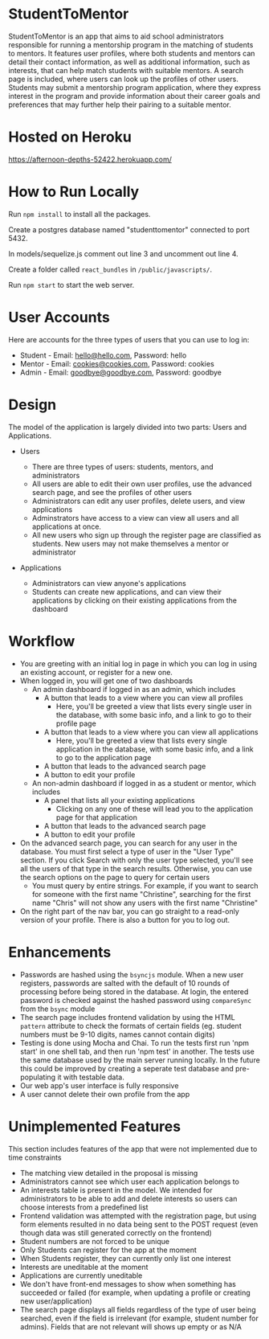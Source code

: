 # StudentToMentor

StudentToMentor is an app that aims to aid school administrators responsible for running a mentorship program in the matching of students to mentors. It features user profiles, where both students and mentors can detail their contact information, as well as additional information, such as interests, that can help match students with suitable mentors. A search page is included, where users can look up the profiles of other users. Students may submit a mentorship program application, where they express interest in the program and provide information about their career goals and preferences that may further help their pairing to a suitable mentor.

# Hosted on Heroku

https://afternoon-depths-52422.herokuapp.com/

# How to Run Locally

Run `npm install` to install all the packages.

Create a postgres database named "studenttomentor" connected to port 5432.

In models/sequelize.js comment out line 3 and uncomment out line 4.

Create a folder called `react_bundles` in `/public/javascripts/`.

Run `npm start` to start the web server.

# User Accounts

Here are accounts for the three types of users that you can use to log in:
- Student - Email: hello@hello.com, Password: hello
- Mentor - Email: cookies@cookies.com, Password: cookies
- Admin - Email: goodbye@goodbye.com, Password: goodbye

# Design

The model of the application is largely divided into two parts: Users and Applications.

- Users

  - There are three types of users: students, mentors, and administrators
  - All users are able to edit their own user profiles, use the advanced search page, and see the profiles of other users
  - Administrators can edit any user profiles, delete users, and view applications
  - Adminstrators have access to a view can view all users and all applications at once.
  - All new users who sign up through the register page are classified as students. New users may not make themselves a mentor or administrator

- Applications

  - Administrators can view anyone's applications
  - Students can create new applications, and can view their applications by clicking on their existing applications from the dashboard

# Workflow

- You are greeting with an initial log in page in which you can log in using an existing account, or register for a new one. 
- When logged in, you will get one of two dashboards
  - An admin dashboard if logged in as an admin, which includes 
    - A button that leads to a view where you can view all profiles
      - Here, you'll be greeted a view that lists every single user in the database, with some basic info, and a link to go to their profile page
    - A button that leads to a view where you can view all applications
      - Here, you'll be greeted a view that lists every single application in the database, with some basic info, and a link to go to the application page
    - A button that leads to the advanced search page
    - A button to edit your profile
  - An non-admin dashboard if logged in as a student or mentor, which includes 
    - A panel that lists all your existing applications
      - Clicking on any one of these will lead you to the application page for that application
    - A button that leads to the advanced search page
    - A button to edit your profile
- On the advanced search page, you can search for any user in the database. You must first select a type of user in the "User Type" section. If you click Search with only the user type selected, you'll see all the users of that type in the search results. Otherwise, you can use the search options on the page to query for certain users
  - You must query by entire strings. For example, if you want to search for someone with the first name "Christine", searching for the first name "Chris" will not show any users with the first name "Christine"
- On the right part of the nav bar, you can go straight to a read-only version of your profile. There is also a button for you to log out. 

# Enhancements

- Passwords are hashed using the `bsyncjs` module. When a new user registers, passwords are salted with the default of 10 rounds of processing before being stored in the database. At login, the entered password is checked against the hashed password using `compareSync` from the `bsync` module
- The search page includes frontend validation by using the HTML `pattern` attribute to check the formats of certain fields (eg. student numbers must be 9-10 digits, names cannot contain digits)
- Testing is done using Mocha and Chai. To run the tests first run 'npm start' in one shell tab, and then run 'npm test' in another. The tests use the same database used by the main server running locally. In the future this could be improved by creating a seperate test database and pre-populating it with testable data.
- Our web app's user interface is fully responsive
- A user cannot delete their own profile from the app

# Unimplemented Features

This section includes features of the app that were not implemented due to time constraints

- The matching view detailed in the proposal is missing
- Administrators cannot see which user each application belongs to
- An interests table is present in the model. We intended for administrators to be able to add and delete interests so users can choose interests from a predefined list
- Frontend validation was attempted with the registration page, but using form elements resulted in no data being sent to the POST request (even though data was still generated correctly on the frontend)
- Student numbers are not forced to be unique
- Only Students can register for the app at the moment
- When Students register, they can currently only list one interest
- Interests are uneditable at the moment
- Applications are currently uneditable
- We don't have front-end messages to show when something has succeeded or failed (for example, when updating a profile or creating new user/application)
- The search page displays all fields regardless of the type of user being searched, even if the field is irrelevant (for example, student number for admins). Fields that are not relevant will shows up empty or as N/A
